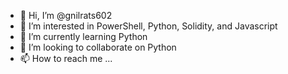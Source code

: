 - 👋 Hi, I’m @gnilrats602
- 👀 I’m interested in PowerShell, Python, Solidity, and Javascript
- 🌱 I’m currently learning Python
- 💞️ I’m looking to collaborate on Python
- 📫 How to reach me ...

<!---
gnilrats602/gnilrats602 is a ✨ special ✨ repository because its `README.md` (this file) appears on your GitHub profile.
You can click the Preview link to take a look at your changes.
--->
